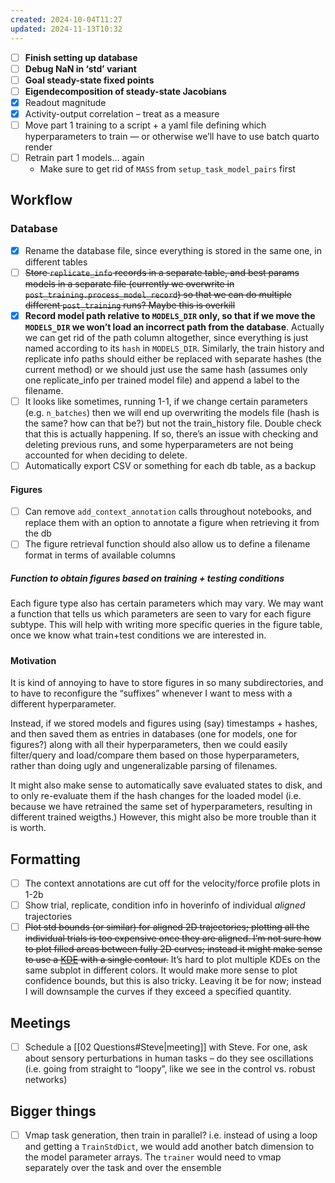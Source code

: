 ```yaml
---
created: 2024-10-04T11:27
updated: 2024-11-13T10:32
---
```


- [ ] **Finish setting up database**
- [ ] **Debug NaN in ‘std’ variant** 
- [ ] **Goal steady-state fixed points**
- [ ] **Eigendecomposition of steady-state Jacobians**
- [x] Readout magnitude
- [x] Activity-output correlation – treat as a measure
- [ ] Move part 1 training to a script + a yaml file defining which hyperparameters to train — or otherwise we’ll have to use batch quarto render 
- [ ] Retrain part 1 models… again
	- Make sure to get rid of `MASS` from `setup_task_model_pairs` first

## Workflow

### Database

- [x] Rename the database file, since everything is stored in the same one, in different tables
- [ ] ~~Store `replicate_info` records in a separate table, and best params models in a separate file (currently we overwrite in `post_training.process_model_record`) so that we can do multiple different `post_training` runs? Maybe this is overkill~~
- [x] **Record model path relative to `MODELS_DIR` only, so that if we move the `MODELS_DIR` we won’t load an incorrect path from the database**. Actually we can get rid of the path column altogether, since everything is just named according to its `hash` in `MODELS_DIR`. Similarly, the train history and replicate info paths should either be replaced with separate hashes (the current method) or we should just use the same hash (assumes only one replicate_info per trained model file) and append a label to the filename.
- [ ] It looks like sometimes, running 1-1, if we change certain parameters (e.g. `n_batches`) then we will end up overwriting the models file (hash is the same? how can that be?) but not the train_history file. Double check that this is actually happening. If so, there’s an issue with checking and deleting previous runs, and some hyperparameters are not being accounted for when deciding to delete.
- [ ] Automatically export CSV or something for each db table, as a backup

#### Figures

- [ ] Can remove `add_context_annotation` calls throughout notebooks, and replace them with an option to annotate a figure when retrieving it from the db
- [ ] The figure retrieval function should also allow us to define a filename format in terms of available columns

##### Function to obtain figures based on training + testing conditions

Each figure type also has certain parameters which may vary. We may want a function that tells us which parameters are seen to vary for each figure subtype. This will help with writing more specific queries in the figure table, once we know what train+test conditions we are interested in.

##### 

#### Motivation

It is kind of annoying to have to store figures in so many subdirectories, and to have to reconfigure the “suffixes” whenever I want to mess with a different hyperparameter. 

Instead, if we stored models and figures using (say) timestamps + hashes, and then saved them as entries in databases (one for models, one for figures?) along with all their hyperparameters, then we could easily filter/query and load/compare them based on those hyperparameters, rather than doing ugly and ungeneralizable parsing of filenames.

It might also make sense to automatically save evaluated states to disk, and to only re-evaluate them if the hash changes for the loaded model (i.e. because we have retrained the same set of hyperparameters, resulting in different trained weigths.) However, this might also be more trouble than it is worth.

## Formatting

- [ ] The context annotations are cut off for the velocity/force profile plots in 1-2b
- [ ] Show trial, replicate, condition info in hoverinfo of individual *aligned* trajectories
- [ ] ~~Plot std bounds (or similar) for aligned 2D trajectories; plotting all the individual trials is too expensive once they are aligned. I’m not sure how to plot filled areas between fully 2D curves; instead it might make sense to use a [KDE](https://plotly.com/python/2d-histogram-contour/) with a single contour.~~ It’s hard to plot multiple KDEs on the same subplot in different colors. It would make more sense to plot confidence bounds, but this is also tricky. Leaving it be for now; instead I will downsample the curves if they exceed a specified quantity.

## Meetings

- [ ] Schedule a [[02 Questions#Steve|meeting]] with Steve. For one, ask about sensory perturbations in human tasks – do they see oscillations (i.e. going from straight to “loopy”, like we see in the control vs. robust networks)

## Bigger things

- [ ] Vmap task generation, then train in parallel? i.e. instead of using a loop and getting a `TrainStdDict`, we would add another batch dimension to the model parameter arrays. The `trainer` would need to vmap separately over the task and over the ensemble